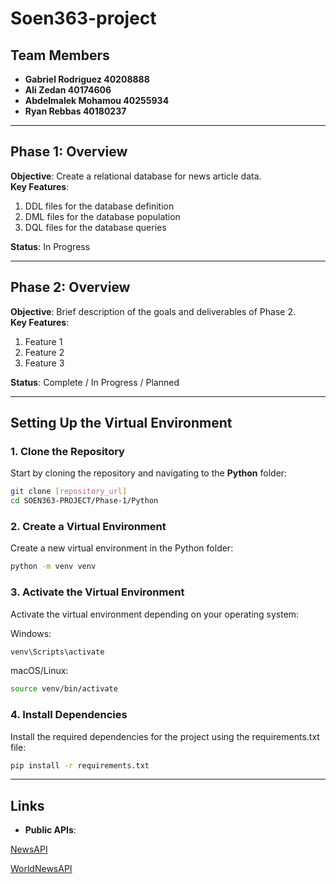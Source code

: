 # Soen363-project

## Team Members
- **Gabriel Rodriguez 40208888**
- **Ali Zedan 40174606**
- **Abdelmalek Mohamou 40255934**
- **Ryan Rebbas 40180237**

---

## Phase 1: Overview
**Objective**: Create a relational database for news article data.   
**Key Features**:
1. DDL files for the database definition
2. DML files for the database population
3. DQL files for the database queries

**Status**: In Progress

---

## Phase 2: Overview
**Objective**: Brief description of the goals and deliverables of Phase 2.  
**Key Features**:
1. Feature 1
2. Feature 2
3. Feature 3

**Status**: Complete / In Progress / Planned  


---

## Setting Up the Virtual Environment
### 1. Clone the Repository
Start by cloning the repository and navigating to the **Python** folder:
```bash
git clone [repository_url]
cd SOEN363-PROJECT/Phase-1/Python
```

### 2. Create a Virtual Environment
Create a new virtual environment in the Python folder:
```bash
python -m venv venv
```

### 3. Activate the Virtual Environment
Activate the virtual environment depending on your operating system:

Windows:
```bash
venv\Scripts\activate
```
macOS/Linux:
```bash
source venv/bin/activate
```

### 4. Install Dependencies
Install the required dependencies for the project using the requirements.txt file:
```bash
pip install -r requirements.txt
```

---


## Links
- **Public APIs**: 

[NewsAPI](https://newsapi.org/docs)

[WorldNewsAPI](https://worldnewsapi.com/docs/)

